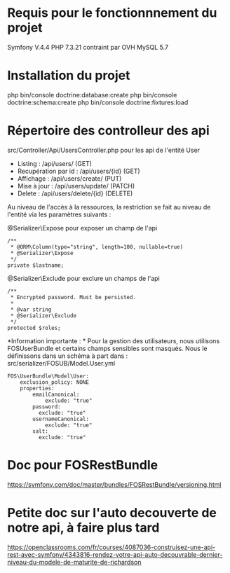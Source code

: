 # Requis pour le fonctionnnement du projet 
Symfony V.4.4
PHP 7.3.21 contraint par OVH
MySQL 5.7



# Installation du projet
php bin/console doctrine:database:create
php bin/console doctrine:schema:create
php bin/console doctrine:fixtures:load


# Répertoire des controlleur des api
src/Controller/Api/UsersController.php pour les api de l'entité User

- Listing : /api/users/ (GET)
- Recupération par id : /api/users/{id} (GET)  
- Affichage : /api/users/create/ (PUT)
- Mise à jour : /api/users/update/ (PATCH)
- Delete : /api/users/delete/{id} (DELETE)

Au niveau de l'accès à la ressources, la restriction se fait au niveau de l'entité via les paramètres suivants :

@Serializer\Expose pour exposer un champ de l'api
````
/**
 * @ORM\Column(type="string", length=100, nullable=true)
 * @Serializer\Expose
 */
private $lastname;
````

@Serializer\Exclude pour exclure un champs de l'api
````
/**
 * Encrypted password. Must be persisted.
 *
 * @var string
 * @Serializer\Exclude
 */
protected $roles;
````

*Information importante : * Pour la gestion des utilisateurs, nous utilisons FOSUserBundle et certains champs sensibles sont masqués. Nous le définissons dans un schéma à part dans :
src/serializer/FOSUB/Model.User.yml
````
FOS\UserBundle\Model\User:
    exclusion_policy: NONE
    properties:
        emailCanonical:
            exclude: "true"
        password:
          exclude: "true"
        usernameCanonical:
            exclude: "true"
        salt:
          exclude: "true"
````

# Doc pour FOSRestBundle
https://symfony.com/doc/master/bundles/FOSRestBundle/versioning.html

# Petite doc sur l'auto decouverte de notre api, à faire plus tard
https://openclassrooms.com/fr/courses/4087036-construisez-une-api-rest-avec-symfony/4343816-rendez-votre-api-auto-decouvrable-dernier-niveau-du-modele-de-maturite-de-richardson



 







